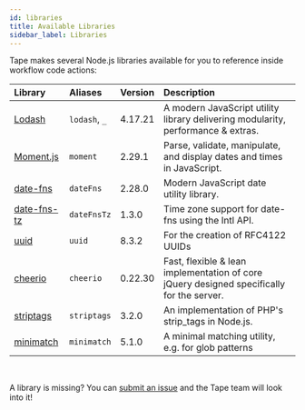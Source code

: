 ```yaml
---
id: libraries
title: Available Libraries
sidebar_label: Libraries
---
```


Tape makes several Node.js libraries available for you to reference inside workflow code actions:

| Library                                                     | Aliases       | Version | Description                                                                               |
| :---------------------------------------------------------- | :------------ | :------ | :---------------------------------------------------------------------------------------- |
| [Lodash](https://lodash.com/)                               | `lodash`, `_` | 4.17.21 | A modern JavaScript utility library delivering modularity, performance & extras.          |
| [Moment.js](https://momentjs.com/)                          | `moment`      | 2.29.1  | Parse, validate, manipulate, and display dates and times in JavaScript.                   |
| [date-fns](https://date-fns.org/)                           | `dateFns`     | 2.28.0  | Modern JavaScript date utility library.                                                   |
| [date-fns-tz](https://date-fns.org/v2.28.0/docs/Time-Zones) | `dateFnsTz`   | 1.3.0   | Time zone support for date-fns using the Intl API.                                        |
| [uuid](https://github.com/uuidjs/uuid#readme)               | `uuid`        | 8.3.2   | For the creation of RFC4122 UUIDs                                                         |
| [cheerio](https://cheerio.js.org/)                          | `cheerio`     | 0.22.30 | Fast, flexible & lean implementation of core jQuery designed specifically for the server. |
| [striptags](https://github.com/ericnorris/striptags)        | `striptags`   | 3.2.0   | An implementation of PHP's strip_tags in Node.js.                                         |
| [minimatch](https://github.com/isaacs/minimatch)            | `minimatch`   | 5.1.0   | A minimal matching utility, e.g. for glob patterns                                        |

<br />

A library is missing? You can [submit an issue](https://github.com/tape-dev/developers.tapeapp.com/issues/new?body=Hey%20Tape%20Team%20%F0%9F%91%8B%0A%0AI%20would%20like%20to%20propose%20the%20following%20Node.js%20library%20to%20be%20included%20in%20the%20calculation%20field%3A%0A%0AName%3A%0AVersion%3A%0ANPM%20Link%3A%0AWhy%20it%20would%20be%20useful%20to%20me%3A%0A%0AThanks%21) and the Tape team will look into it!

<!--
Body of the GitHub new issue link:
Encode with: https://www.urlencoder.org/

Hey Tape Team 👋

I would like to propose the following Node.js library to be included in the workflow automations:

Name:
Version:
NPM Link:
Why it would be useful to me:

Thanks!
-->
